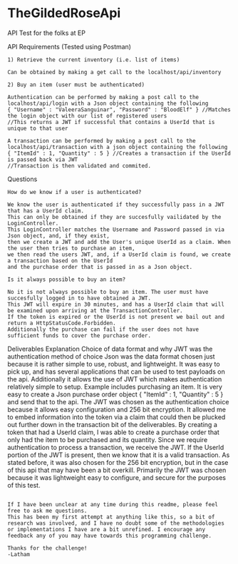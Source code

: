 # TheGildedRoseApi
API Test for the folks at EP

API Requirements (Tested using Postman)
````````````````````````````````````````````````````````````````````````````````````````````````````````````````````````````````````````
1) Retrieve the current inventory (i.e. list of items)

Can be obtained by making a get call to the localhost/api/inventory

2) Buy an item (user must be authenticated)

Authentication can be performed by making a post call to the localhost/api/login with a Json object containing the following
{ "Username" : "ValeeraSanguinar", "Password" : "BloodElf" } //Matches the login object with our list of registered users
//This returns a JWT if successful that contains a UserId that is unique to that user

A transaction can be performed by making a post call to the localhost/api/transaction with a json object containing the following
{ "ItemId" : 1, "Quantity" : 5 } //Creates a transaction if the UserId is passed back via JWT
//Transaction is then validated and commited.
````````````````````````````````````````````````````````````````````````````````````````````````````````````````````````````````````````

Questions
````````````````````````````````````````````````````````````````````````````````````````````````````````````````````````````````````````
How do we know if a user is authenticated?

We know the user is authenticated if they successfully pass in a JWT that has a UserId claim. 
This can only be obtained if they are succesfully vailidated by the LoginController. 
This LoginController matches the Username and Password passed in via Json object, and, if they exist, 
then we create a JWT and add the User's unique UserId as a claim. When the user then tries to purchase an item, 
we then read the users JWT, and, if a UserId claim is found, we create a transaction based on the UserId 
and the purchase order that is passed in as a Json object.

Is it always possible to buy an item?

No it is not always possible to buy an item. The user must have succesfully logged in to have obtained a JWT. 
This JWT will expire in 30 minutes, and has a UserId claim that will be examined upon arriving at the TransactionController. 
If the token is expired or the UserId is not present we bail out and return a HttpStatusCode.Forbidden. 
Additionally the purchase can fail if the user does not have sufficient funds to cover the purchase order.
````````````````````````````````````````````````````````````````````````````````````````````````````````````````````````````````````````

Deliverables Explanation
Choice of data format and why JWT was the authentication method of choice
Json was the data format chosen just because it is rather simple to use, robust, and lightweight. 
It was easy to pick up, and has several applications that can be used to test payloads on the api. 
Additionally it allows the use of JWT which makes authentication relatively simple to setup. Example includes purchasing an item. 
It is very easy to create a Json purchase order object { "ItemId" : 1, "Quantity" : 5 } and send that to the api. 
The JWT was chosen as the authentication choice because it allows easy configuration and 256 bit encryption. 
It allowed me to embed information into the token via a claim that could then be plucked out further down in the 
transaction bit of the deliverables. By creating a token that had a UserId claim, I was able to create a purchase order 
that only had the item to be purchased and its quantity. Since we require authentication to process a transaction, we receive the JWT. 
If the UserId portion of the JWT is present, then we know that it is a valid transaction. 
As stated before, it was also chosen for the 256 bit encryption, but in the case of this api that may have been a bit overkill. 
Primarily the JWT was chosen because it was lightweight easy to configure, and secure for the purposes of this test.
````````````````````````````````````````````````````````````````````````````````````````````````````````````````````````````````````````

If I have been unclear at any time during this readme, please feel free to ask me questions. 
This has been my first attempt at anything like this, so a bit of research was involved, and I have no doubt some of the methodologies 
or implementations I have are a bit unrefined. I encourage any feedback any of you may have towards this programming challenge.

Thanks for the challenge!
-Latham



